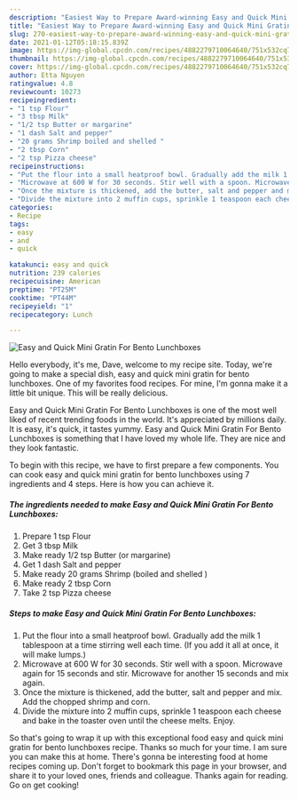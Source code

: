```yaml
---
description: "Easiest Way to Prepare Award-winning Easy and Quick Mini Gratin For Bento Lunchboxes"
title: "Easiest Way to Prepare Award-winning Easy and Quick Mini Gratin For Bento Lunchboxes"
slug: 270-easiest-way-to-prepare-award-winning-easy-and-quick-mini-gratin-for-bento-lunchboxes
date: 2021-01-12T05:18:15.839Z
image: https://img-global.cpcdn.com/recipes/4882279710064640/751x532cq70/easy-and-quick-mini-gratin-for-bento-lunchboxes-recipe-main-photo.jpg
thumbnail: https://img-global.cpcdn.com/recipes/4882279710064640/751x532cq70/easy-and-quick-mini-gratin-for-bento-lunchboxes-recipe-main-photo.jpg
cover: https://img-global.cpcdn.com/recipes/4882279710064640/751x532cq70/easy-and-quick-mini-gratin-for-bento-lunchboxes-recipe-main-photo.jpg
author: Etta Nguyen
ratingvalue: 4.8
reviewcount: 10273
recipeingredient:
- "1 tsp Flour"
- "3 tbsp Milk"
- "1/2 tsp Butter or margarine"
- "1 dash Salt and pepper"
- "20 grams Shrimp boiled and shelled "
- "2 tbsp Corn"
- "2 tsp Pizza cheese"
recipeinstructions:
- "Put the flour into a small heatproof bowl. Gradually add the milk 1 tablespoon at a time stirring well each time. (If you add it all at once, it will make lumps.)"
- "Microwave at 600 W for 30 seconds. Stir well with a spoon. Microwave again for 15 seconds and stir. Microwave for another 15 seconds and mix again."
- "Once the mixture is thickened, add the butter, salt and pepper and mix. Add the chopped shrimp and corn."
- "Divide the mixture into 2 muffin cups, sprinkle 1 teaspoon each cheese and bake in the toaster oven until the cheese melts. Enjoy."
categories:
- Recipe
tags:
- easy
- and
- quick

katakunci: easy and quick 
nutrition: 239 calories
recipecuisine: American
preptime: "PT25M"
cooktime: "PT44M"
recipeyield: "1"
recipecategory: Lunch

---
```



![Easy and Quick Mini Gratin For Bento Lunchboxes](https://img-global.cpcdn.com/recipes/4882279710064640/751x532cq70/easy-and-quick-mini-gratin-for-bento-lunchboxes-recipe-main-photo.jpg)

Hello everybody, it's me, Dave, welcome to my recipe site. Today, we're going to make a special dish, easy and quick mini gratin for bento lunchboxes. One of my favorites food recipes. For mine, I'm gonna make it a little bit unique. This will be really delicious.

Easy and Quick Mini Gratin For Bento Lunchboxes is one of the most well liked of recent trending foods in the world. It's appreciated by millions daily. It is easy, it's quick, it tastes yummy. Easy and Quick Mini Gratin For Bento Lunchboxes is something that I have loved my whole life. They are nice and they look fantastic.




To begin with this recipe, we have to first prepare a few components. You can cook easy and quick mini gratin for bento lunchboxes using 7 ingredients and 4 steps. Here is how you can achieve it.

<!--inarticleads1-->

##### The ingredients needed to make Easy and Quick Mini Gratin For Bento Lunchboxes:

1. Prepare 1 tsp Flour
1. Get 3 tbsp Milk
1. Make ready 1/2 tsp Butter (or margarine)
1. Get 1 dash Salt and pepper
1. Make ready 20 grams Shrimp (boiled and shelled )
1. Make ready 2 tbsp Corn
1. Take 2 tsp Pizza cheese




<!--inarticleads2-->

##### Steps to make Easy and Quick Mini Gratin For Bento Lunchboxes:

1. Put the flour into a small heatproof bowl. Gradually add the milk 1 tablespoon at a time stirring well each time. (If you add it all at once, it will make lumps.)
1. Microwave at 600 W for 30 seconds. Stir well with a spoon. Microwave again for 15 seconds and stir. Microwave for another 15 seconds and mix again.
1. Once the mixture is thickened, add the butter, salt and pepper and mix. Add the chopped shrimp and corn.
1. Divide the mixture into 2 muffin cups, sprinkle 1 teaspoon each cheese and bake in the toaster oven until the cheese melts. Enjoy.




So that's going to wrap it up with this exceptional food easy and quick mini gratin for bento lunchboxes recipe. Thanks so much for your time. I am sure you can make this at home. There's gonna be interesting food at home recipes coming up. Don't forget to bookmark this page in your browser, and share it to your loved ones, friends and colleague. Thanks again for reading. Go on get cooking!

